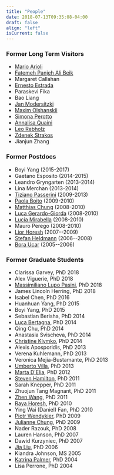 ```yaml
---
title: "People"
date: 2018-07-13T09:35:08-04:00
draft: false
align: "left"
isCurrent: false
---
```


### Former Long Term Visitors
- [Mario Arioli](http://www.numerical.rl.ac.uk/people/marioli/marioli.html)
- [Fatemeh Panjeh Ali Beik](http://beik.faculty.vru.ac.ir)
- Margaret Callahan
- [Ernesto Estrada](http://www.estradalab.org)
- Paraskevi Fika
- Bao Liang
- [Jan Modersitzki](http://www.mic.uni-luebeck.de/people/jan-modersitzki.html)
- [Maxim Olshanskii](http://www.math.uh.edu/~molshan/)
- [Simona Perotto](http://www1.mate.polimi.it/~simona/)
- [Annalisa Quaini](http://math.uh.edu/~quaini/)
- [Leo Rebholz](http://www.math.clemson.edu/~rebholz/)
- [Zdenek Strakos](http://www.cs.cas.cz/~strakos)
- Jianjun Zhang

### Former Postdocs
- Boyi Yang (2015-2017)
- Gaetano Esposito (2014-2015)
- Leandro Gryngarten (2013-2014)
- Lina Merchan (2013-2014)
- [Tiziano Passerini](http://tizianopasserini.weebly.com) (2009-2013)
- [Paola Boito](http://www.unilim.fr/pages_perso/paola.boito/index_en.html) (2009-2010)
- [Matthias Chung](http://www.math.vt.edu/people/mcchung/) (2008-2010)
- [Luca Gerardo-Giorda](http://www.bcamath.org/en/people/gerardo-giorda) (2008-2010)
- [Lucia Mirabella](http://luciamirabella.weebly.com/) (2008-2010)
- Mauro Perego (2008-2010)
- [Lior Horesh](http://www.wix.com/supermanW/Lior-Horesh-Webpage) (2007--2009)
- [Stefan Heldmann](https://www.mic.uni-luebeck.de/people/stefan-heldmann.html) (2006--2008)
- [Bora Ucar](http://perso.ens-lyon.fr/bora.ucar/) (2005--2006)

### Former Graduate Students
- Clarissa Garvey, PhD 2018
- Alex Viguerie, PhD 2018
- [Massimiliano Lupo Pasini](http://www.mathcs.emory.edu/~mlupopa/), PhD 2018
- James Lincoln Herring, PhD 2018
- Isabel Chen, PhD 2016
- Huanhuan Yang, PhD 2015
- Boyi Yang, PhD 2015
- Sebastian Berisha, PhD 2014
- [Luca Bertagna](http://www.mathcs.emory.edu/~lbertag/index.html), PhD 2014
- Qing Chu, PhD 2014
- Anastasia Svischeva, PhD 2014
- [Christine Klymko](http://www.christineklymko.com), PhD 2014
- Alexis Aposporidis, PhD 2013
- Verena Kuhlemann, PhD 2013
- Veronica Mejia-Bustamante, PhD 2013
- [Umberto Villa](http://users.ices.utexas.edu/~uvilla/), PhD 2013
- [Marta D'Elia](http://sites.google.com/site/martadeliawebsite/), PhD 2012
- [Steven Hamilton](http://www.ornl.gov/sci/nsed/rnsd/rt/staff.shtml), PhD 2011
- Sarah Knepper, PhD 2011
- Zhuojun Tang Magnant, PhD 2011
- [Zhen Wang](https://sites.google.com/site/zhenwanghomepage/), PhD 2011
- [Raya Horesh](http://www.wix.com/rayasch/my-homepage), PhD 2010
- Ying Wai (Daniel) Fan, PhD 2010
- [Piotr Wendykier](http://sites.google.com/site/piotrwendykier/), PhD 2009
- [Julianne Chung](http://www.math.vt.edu/people/jmchung/), PhD 2009
- Nader Razouk, PhD 2008
- Lauren Hanson, PhD 2007
- Dawid Kurzyniec, PhD 2007
- [Jia Liu](http://www.uwf.edu/jliu), PhD 2006
- Kiandra Johnson, MS 2005
- [Katrina Palmer](http://www.mathsci.appstate.edu/~kmp), PhD 2004
- Lisa Perrone, PhD 2004

